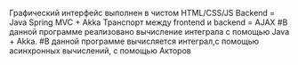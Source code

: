Графический интерфейс выполнен в чистом HTML/CSS/JS
Backend = Java Spring MVC + Akka
Транспорт между frontend и backend = AJAX
#В данной программе реализовано вычисление интеграла с помощью Java + Akka.
#В данной программе вычисляется интеграл,с помощью асинхронных вычислений, с помощью Акторов
